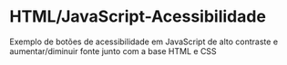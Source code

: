 # HTML/JavaScript-Acessibilidade
Exemplo de botões de acessibilidade em JavaScript de alto contraste e aumentar/diminuir fonte junto com a base HTML e CSS
